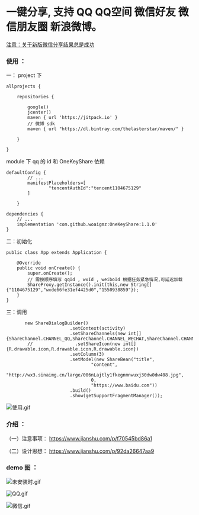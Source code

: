 # 一键分享, 支持 QQ QQ空间 微信好友 微信朋友圈 新浪微博。

[注意：关于新版微信分享结果总是成功](https://mp.weixin.qq.com/cgi-bin/announce?action=getannouncement&announce_id=11526372695t90Dn&version=&lang=zh_CN&token=)

### 使用 ：
一：
project 下
```
allprojects {

    repositories {

        google()
        jcenter()
        maven { url 'https://jitpack.io' }
        // 微博 sdk
        maven { url "https://dl.bintray.com/thelasterstar/maven/" }

    }

}

```
module 下 qq 的 id 和 OneKeyShare 依赖

```
defaultConfig {
        // ...
        manifestPlaceholders=[
                "tencentAuthId":"tencent1104675129"
        ]

    }
    
dependencies {
    // ...
    implementation 'com.github.woaigmz:OneKeyShare:1.1.0'
}
```

二：初始化

```
public class App extends Application {

    @Override
    public void onCreate() {
        super.onCreate();
        // 需按顺序填写 qqId , wxId , weiboId 根据任务紧急情况,可延迟加载
        ShareProxy.getInstance().init(this,new String[]{"1104675129","wxde66fe31ef4425d0","1550938859"});
    }
}
```

三：调用
```
       new ShareDialogBuilder()
                        .setContext(activity)
                        .setShareChannels(new int[]{ShareChannel.CHANNEL_QQ,ShareChannel.CHANNEL_WECHAT,ShareChannel.CHANNEL_WEIBO})
        //                .setShareIcon(new int[]{R.drawable.icon,R.drawable.icon,R.drawable.icon})
                        .setColumn(3)
                        .setModel(new ShareBean("title",
                                "content",
                                "http://wx3.sinaimg.cn/large/006nLajtly1fkegnmnwuxj30dw0dw408.jpg",
                                0,
                                "https://www.baidu.com"))
                        .build()
                        .show(getSupportFragmentManager());
```
![使用.gif](https://github.com/woaigmz/OneKeyShare/blob/master/img/use.png)

### 介绍 ：

（一）注意事项： https://www.jianshu.com/p/f70545bd86a1

（二）设计思想： https://www.jianshu.com/p/92da26647aa9

### demo 图 ：

![未安装时.gif](https://github.com/woaigmz/OneKeyShare/blob/master/img/uninstall.gif)

![QQ.gif](https://github.com/woaigmz/OneKeyShare/blob/master/img/qq.gif)

![微信.gif](https://github.com/woaigmz/OneKeyShare/blob/master/img/wxs.gif)






      
